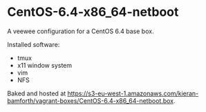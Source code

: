 CentOS-6.4-x86_64-netboot
=========================

A veewee configuration for a CentOS 6.4 base box.

Installed software:
 - tmux
 - x11 window system
 - vim
 - NFS

Baked and hosted at https://s3-eu-west-1.amazonaws.com/kieran-bamforth/vagrant-boxes/CentOS-6.4-x86_64-netboot.box.
